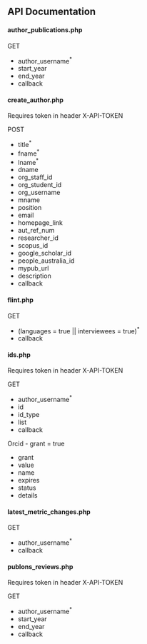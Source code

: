 ## API Documentation

#### author_publications.php

GET
* author_username<sup>*</sup>
* start_year
* end_year
* callback

#### create_author.php
Requires token in header X-API-TOKEN

POST
* title<sup>*</sup>
* fname<sup>*</sup>
* lname<sup>*</sup>
* dname
* org_staff_id
* org_student_id
* org_username
* mname
* position
* email
* homepage_link
* aut_ref_num
* researcher_id
* scopus_id
* google_scholar_id
* people_australia_id
* mypub_url
* description
* callback


#### flint.php
GET
* (languages = true || interviewees = true)<sup>*</sup>
* callback

#### ids.php
Requires token in header X-API-TOKEN

GET
* author_username<sup>*</sup>
* id
* id_type
* list
* callback

Orcid - grant = true
* grant
* value
* name
* expires
* status
* details

#### latest_metric_changes.php
GET
* author_username<sup>*</sup>
* callback

#### publons_reviews.php
Requires token in header X-API-TOKEN

GET
* author_username<sup>*</sup>
* start_year
* end_year
* callback